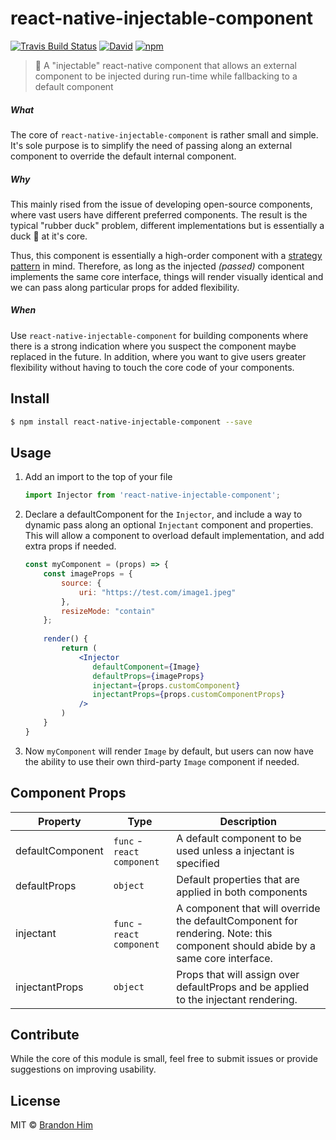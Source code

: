 # react-native-injectable-component
[![Travis Build Status](https://img.shields.io/travis/brh55/react-native-injectable-component.svg?style=flat-square)](https://travis-ci.org/brh55/react-native-injectable-component) [![David](https://img.shields.io/david/dev/brh55/react-native-injectable-component.svg?style=flat-square)](https://david-dm.org/brh55/react-native-injectable-component?type=dev) [![npm](https://img.shields.io/npm/dt/react-native-injectable-component.svg?style=flat-square)](https://www.npmjs.com/package/react-native-injectable-component)

> 💉 A "injectable" react-native component that allows an external component to be injected during run-time while fallbacking to a default component

##### What
The core of `react-native-injectable-component` is rather small and simple. It's sole purpose is to simplify the need of passing along an external component to override the default internal component.

##### Why
This mainly rised from the issue of developing open-source components, where vast users have different preferred components. The result is the typical "rubber duck" problem, different implementations but is essentially a duck 🦆 at it's core. 

Thus, this component is essentially a high-order component with a [strategy pattern](https://en.wikipedia.org/wiki/Strategy_pattern) in mind. Therefore, as long as the injected *(passed)* component implements the same core interface, things will render visually identical and we can pass along particular props for added flexibility. 

##### When
Use `react-native-injectable-component` for building components where there is a strong indication where you suspect the component maybe replaced in the future. In addition, where you want to give users greater flexibility without having to touch the core code of your components.

## Install
```bash
$ npm install react-native-injectable-component --save
```

## Usage
1. Add an import to the top of your file
    ```js
    import Injector from 'react-native-injectable-component';
    ```
2. Declare a defaultComponent for the `Injector`, and include a way to dynamic pass along an optional `Injectant` component and properties. This will allow a component to overload default implementation, and add extra props if needed.
    ```jsx
    const myComponent = (props) => {
        const imageProps = {
            source: {
                uri: "https://test.com/image1.jpeg"
            },
            resizeMode: "contain"
        };
        
        render() {
            return (
                <Injector
                   defaultComponent={Image}
                   defaultProps={imageProps}
                   injectant={props.customComponent}
                   injectantProps={props.customComponentProps}
                />
            )
        }
    }
    ```
3. Now `myComponent` will render `Image` by default, but users can now have the ability to use their own third-party `Image` component if needed.

## Component Props
| Property         | Type                       | Description                                                                                                                    |
|------------------|----------------------------|--------------------------------------------------------------------------------------------------------------------------------|
| defaultComponent | `func` - `react component` | A default component to be used unless a injectant is specified                                                                 |
| defaultProps     | `object`                   | Default properties that are applied in both components                                                                         |
| injectant        | `func` - `react component` | A component that will override the defaultComponent for rendering. Note: this component should abide by a same core interface. |
| injectantProps   | `object`                   | Props that will assign over defaultProps and be applied to the injectant rendering.                                            |

## Contribute
While the core of this module is small, feel free to submit issues or provide suggestions on improving usability.

## License
MIT © [Brandon Him](https://github.com/brh55/react-native-injectable-component)
